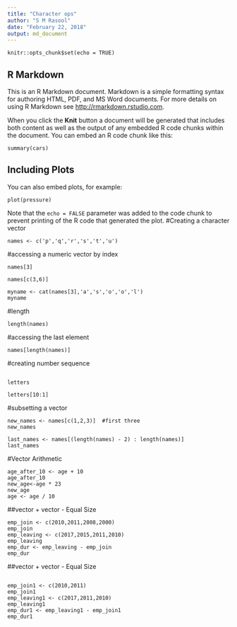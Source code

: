 ```yaml
---
title: "Character ops"
author: "S M Rasool"
date: "February 22, 2018"
output: md_document
---
```


```{r setup, include=FALSE}
knitr::opts_chunk$set(echo = TRUE)
```

## R Markdown

This is an R Markdown document. Markdown is a simple formatting syntax for authoring HTML, PDF, and MS Word documents. For more details on using R Markdown see <http://rmarkdown.rstudio.com>.

When you click the **Knit** button a document will be generated that includes both content as well as the output of any embedded R code chunks within the document. You can embed an R code chunk like this:

```{r cars}
summary(cars)
```

## Including Plots

You can also embed plots, for example:

```{r pressure, echo=FALSE}
plot(pressure)
```

Note that the `echo = FALSE` parameter was added to the code chunk to prevent printing of the R code that generated the plot.
#Creating a character vector
```{r}
names <- c('p','q','r','s','t','u')
```





#accessing a numeric vector by index 
```{r}
names[3]

names[c(3,6)]

myname <- cat(names[3],'a','s','o','o','l')
myname

```



#length
```{r}
length(names)
```




#accessing the last element
```{r}
names[length(names)]
```



#creating number sequence
```{r}

letters

letters[10:1]
```


#subsetting a vector
```{r}
new_names <- names[c(1,2,3)]  #first three
new_names

last_names <- names[(length(names) - 2) : length(names)]
last_names

```


#Vector Arithmetic
```{r}
age_after_10 <- age + 10
age_after_10
new_age<-age * 23
new_age
age <- age / 10

```


##vector + vector - Equal Size
```{r}
emp_join <- c(2010,2011,2008,2000)
emp_join
emp_leaving <- c(2017,2015,2011,2010)
emp_leaving
emp_dur <- emp_leaving - emp_join
emp_dur
```


##vector + vector - Equal Size
```{r}

emp_join1 <- c(2010,2011)
emp_join1
emp_leaving1 <- c(2017,2011,2010)
emp_leaving1
emp_dur1 <- emp_leaving1 - emp_join1
emp_dur1
```
